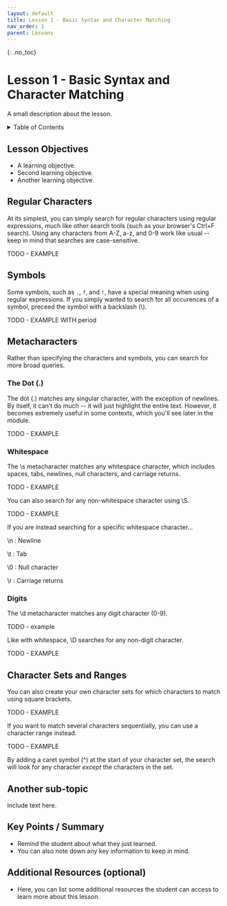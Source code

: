 ```yaml
---
layout: default
title: Lesson 1 - Basic Syntax and Character Matching
nav_order: 1
parent: Lessons
---
```

<!-- 
This page is an example lesson template.
Add, edit, or remove any content below for the workshop in question. -->

<!-- Putting a {: .no_toc} above a header removes it from the table of contents -->

{: .no_toc}  
# Lesson 1 - Basic Syntax and Character Matching

A small description about the lesson.

<!-- This is your table of contents. You don't need to touch it, it automatically creates it when you add or remove headers. If you do not want a header to be included, put {: .no_toc } above the header line, as you can see above with Lesson 1 - Lesson Name. Make sure that there's also an empty line above {: .no_toc }... Markdown is picky about this :( -->
<details markdown="block" class="toc">
  <summary>
    Table of Contents
  </summary>
  {: .text-delta }
- TOC
{:toc}
</details>

<!-- Here are your learning objectives. Just like in the introduction, but more specific for this lesson. -->
## Lesson Objectives
- A learning objective.
- Second learning objective.
- Another learning objective.

<!-- A video for your lesson (if applicable) -->
<!-- ## Lesson Video
The following video demonstrates each of the steps outlined below in text.

<!-- Place iframe of video here -->
<!-- <iframe height="416" width="100%" allowfullscreen frameborder=0 src="https://echo360.ca/media/a65689c0-c35c-4f33-9c12-f0ac97883f54/public?autoplay=false&automute=false"></iframe>
[View original here.](https://echo360.ca/media/a65689c0-c35c-4f33-9c12-f0ac97883f54/public?autoplay=false&automute=false) -->

<!-- Text content format for your lessons if you don't want to rely on videos, or want to provide another format of learning consumption. -->
## Regular Characters

At its simplest, you can simply search for regular characters using regular expressions, much like other search tools (such as your browser's Ctrl+F search). Using any characters from A-Z, a-z, and 0-9 work like usual -- keep in mind that searches are case-sensitive.

TODO - EXAMPLE

## Symbols

Some symbols, such as `.`, `?`, and `!`, have a special meaning when using regular expressions. If you simply wanted to search for all occurences of a symbol, preceed the symbol with a backslash (\\).

TODO - EXAMPLE WITH period

## Metacharacters

Rather than specifying the characters and symbols, you can search for more broad queries. 

### The Dot (.)

The dot (.) matches any singular character, with the exception of newlines. By itself, it can't do much -- it will just highlight the entire text. However, it becomes extremely useful in some contexts, which you'll see later in the module.

TODO - EXAMPLE

### Whitespace

The \s metacharacter matches any whitespace character, which includes spaces, tabs, newlines, null characters, and carriage returns.

TODO - EXAMPLE

You can also search for any non-whitespace character using \S.

TODO - EXAMPLE

If you are instead searching for a specific whitespace character...

\n
: Newline

\t
: Tab

\0
: Null character

\r
: Carriage returns

### Digits

The \d metacharacter matches any digit character (0-9).

TODO - example

Like with whitespace, \D searches for any non-digit character.

TODO - EXAMPLE

## Character Sets and Ranges

You can also create your own character sets for which characters to match using square brackets.

TODO - EXAMPLE

If you want to match several characters sequentially, you can use a character range instead.

TODO - EXAMPLE

By adding a caret symbol (^) at the start of your character set, the search will look for any character *except* the characters in the set.

## Another sub-topic

Include text here.

<!-- Summarize your learning objectives here. It acts as a reminder to the learner about what they just learned, as well as a checklist for you to make sure you covered everything you wished to cover. -->
## Key Points / Summary

- Remind the student about what they just learned.
- You can also note down any key information to keep in mind.

<!-- You can add your additional resources for a specific lesson here, however there is also an additional resources page alongside the conclusion at the end of the workshop website. -->
## Additional Resources (optional)

- Here, you can list some additional resources the student can access to learn more about this lesson.
